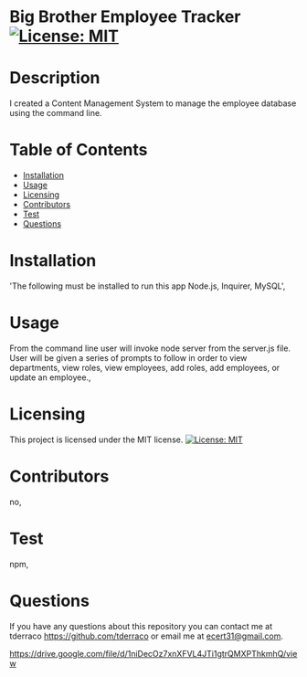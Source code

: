 # Big Brother Employee Tracker                [![License: MIT](https://img.shields.io/badge/License-MIT-yellow.svg)](https://opensource.org/licenses/MIT)
  # Description
  I created a Content Management System to manage the employee database using the command line.
  # Table of Contents
  * [Installation](#installation)
  * [Usage](#usage)
  * [Licensing](#licensing)
  * [Contributors](#contributors)
  * [Test](#test)
  * [Questions](#questions)
 
  # Installation
  'The following must be installed to run this app
  Node.js, Inquirer, MySQL',

  # Usage
  From the command line user will invoke node server from the server.js file. User will be given a series of prompts to follow in order to view departments, view roles, view employees, add roles, add employees, or update an employee.,

  # Licensing 
  This project is licensed under the MIT license.
[![License: MIT](https://img.shields.io/badge/License-MIT-yellow.svg)](https://opensource.org/licenses/MIT)

  # Contributors
  no,

  # Test
  npm,

  
  # Questions
  If you have any questions about this repository you can contact me at
  tderraco https://github.com/tderraco or email me at ecert31@gmail.com.

  https://drive.google.com/file/d/1niDecOz7xnXFVL4JTi1gtrQMXPThkmhQ/view
